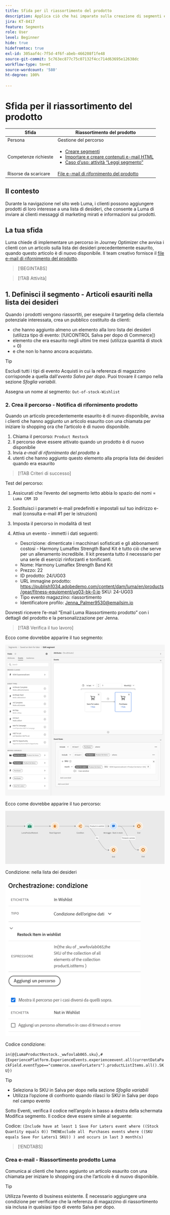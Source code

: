 ```yaml
---
title: Sfida per il riassortimento del prodotto
description: Applica ciò che hai imparato sulla creazione di segmenti e verifica le tue abilità.
jira: KT-8417
feature: Segments
role: User
level: Beginner
hide: true
hidefromtoc: true
exl-id: 305aaf4c-7f5d-4f6f-abeb-466208f1fe48
source-git-commit: 5c763ec877c75c07132f4cc714d63695e12638dc
workflow-type: tm+mt
source-wordcount: '580'
ht-degree: 100%

---
```


# Sfida per il riassortimento del prodotto

| Sfida | Riassortimento del prodotto |
|---|---|
| Persona | Gestione del percorso |
| Competenze richieste | <ul><li>[Creare segmenti](https://experienceleague.adobe.com/docs/journey-optimizer-learn/tutorials/profiles-segments-subscriptions/create-segments.html?lang=it)</li><li> [Importare e creare contenuti e-mail HTML](https://experienceleague.adobe.com/docs/journey-optimizer-learn/tutorials/email-channel/import-and-author-html-email-content.html?lang=it)</li><li>[Caso d’uso: attività “Leggi segmento”](https://experienceleague.adobe.com/docs/journey-optimizer-learn/tutorials/create-journeys/use-case-read-segment.html?lang=it)</li> |
| Risorse da scaricare | [File e-mail di rifornimento del prodotto](/help/challenges/assets/email-assets/ProductRestockEmail.html.zip) |

## Il contesto

Durante la navigazione nel sito web Luma, i clienti possono aggiungere prodotti di loro interesse a una lista di desideri, che consente a Luma di inviare ai clienti messaggi di marketing mirati e informazioni sui prodotti.

## La tua sfida

Luma chiede di implementare un percorso in Journey Optimizer che avvisa i clienti con un articolo sulla lista dei desideri precedentemente esaurito, quando questo articolo è di nuovo disponibile. Il team creativo fornisce il [file e-mail di rifornimento del prodotto](/help/challenges/assets/email-assets/ProductRestockEmail.html.zip).

>[!BEGINTABS]

>[!TAB Attività]

## 1. Definisci il segmento - Articoli esauriti nella lista dei desideri

Quando i prodotti vengono riassortiti, per eseguire il targeting della clientela potenziale interessata, crea un pubblico costituito da clienti:

* che hanno aggiunto almeno un elemento alla loro lista dei desideri (utilizza tipo di evento: [!UICONTROL Salva per dopo di Commerce])
* elemento che era esaurito negli ultimi tre mesi (utilizza quantità di stock = 0)
* e che non lo hanno ancora acquistato.

>[!TIP]
>Escludi tutti i tipi di evento Acquisti in cui la referenza di magazzino corrisponde a quella dall’*evento Salva per dopo*. Puoi trovare il campo nella sezione *Sfoglia variabili*.

Assegna un nome al segmento: `Out-of-stock-Wishlist`


### 2. Crea il percorso - Notifica di rifornimento prodotto

Quando un articolo precedentemente esaurito è di nuovo disponibile, avvisa i clienti che hanno aggiunto un articolo esaurito con una chiamata per iniziare lo shopping ora che l’articolo è di nuovo disponibile.

1. Chiama il percorso: `Product Restock`
2. Il percorso deve essere attivato quando un prodotto è di nuovo disponiblie
3. Invia *e-mail di rifornimento del prodotto* a
4. utenti che hanno aggiunto questo elemento alla propria lista dei desideri quando era esaurito

>[!TAB Criteri di successo]

Test del percorso:

1. Assicurati che l’evento del segmento letto abbia lo spazio dei nomi = `Luma CRM ID`
1. Sostituisci i parametri e-mail predefiniti e impostali sul tuo indirizzo e-mail (consulta e-mail #1 per le istruzioni)
1. Imposta il percorso in modalità di test
1. Attiva un evento - immetti i dati seguenti:

   * Descrizione: dimenticate i macchinari sofisticati e gli abbonamenti costosi - Harmony Lumaflex Strength Band Kit è tutto ciò che serve per un allenamento incredibile. Il kit presenta tutto il necessario per una serie di esercizi rinforzanti e tonificanti.
   * Nome: Harmony Lumaflex Strength Band Kit
   * Prezzo: 22
   * ID prodotto: 24/UG03
   * URL immagine prodotto: https://publish1034.adobedemo.com/content/dam/luma/en/products/gear/fitness-equipment/ug03-bk-0.jp SKU: 24-UG03
   * Tipo evento magazzino: riassortimento
   * Identificatore profilo: Jenna_Palmer9530@emailsim.io

Dovresti ricevere l’e-mail “Email Luma Riassortimento prodotto” con i dettagli del prodotto e la personalizzazione per Jenna.

>[!TAB Verifica il tuo lavoro]

Ecco come dovrebbe apparire il tuo segmento:

![Segmento - Articoli esauriti sulla lista dei desideri](/help/challenges/assets/C1-S2.png)


Ecco come dovrebbe apparire il tuo percorso:

![Percorso di riassortimento del prodotto](/help/challenges/assets/c3-j3-journey.png)

Condizione: nella lista dei desideri

![Condizione - nella lista dei desideri](/help/challenges/assets/c3-j3-condition.png)

Codice condizione:

```in(@{LumaProductRestock._wwfovlab065.sku},#{ExperiencePlatform.ExperienceEvents.experienceevent.all(currentDataPackField.eventType=="commerce.saveForLaters").productListItems.all().SKU})```


>[!TIP]
> * Seleziona lo SKU in Salva per dopo nella sezione *Sfoglia variabili*
> * Utilizza l’opzione di confronto quando rilasci lo SKU in Salva per dopo nel campo evento

Sotto Eventi, verifica il codice nell’angolo in basso a destra della schermata Modifica segmento. Il codice deve essere simile al seguente:

Codice:
```(Include have at least 1 Save For Laters event where ((Stock Quantity equals 0)) THENExclude all  Purchases events where ((SKU equals Save For Laters1 SKU)) ) and occurs in last 3 month(s)```

>[!ENDTABS]

### Crea e-mail - Riassortimento prodotto Luma

Comunica ai clienti che hanno aggiunto un articolo esaurito con una chiamata per iniziare lo shopping ora che l’articolo è di nuovo disponibile.



>[!TIP]
>
> Utilizza l’evento di business esistente. È necessario aggiungere una condizione per verificare che la referenza di magazzino di riassortimento sia inclusa in qualsiasi tipo di evento Salva per dopo.
>




